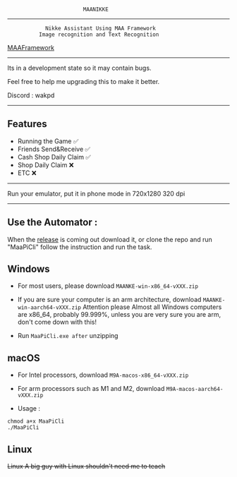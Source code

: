                             MAANIKKE
---

                Nikke Assistant Using MAA Framework
              Image recognition and Text Recognition
        
[MAAFramework](https://github.com/MaaXYZ/MaaFramework/tree/main)

---

Its in a development state so it may contain bugs.

Feel free to help me upgrading this to make it better.

Discord : wakpd

---
       

##  Features    
- Running the Game ✅
- Friends Send&Receive ✅
- Cash Shop Daily Claim ✅
- Shop Daily Claim ❌
- ETC ❌
        
---

Run your emulator, put it in phone mode in 720x1280 320 dpi

---

## Use the Automator :

When the [release](https://github.com/WakPd/MAANikke/releases) is coming out download it, or clone the repo and run "MaaPiCli" follow the instruction and run the task.

## Windows

- For most users, please download ```MAANKE-win-x86_64-vXXX.zip```

- If you are sure your computer is an arm architecture, download ```MAANKE-win-aarch64-vXXX.zip```
Attention please Almost all Windows computers are x86_64, probably 99.999%, unless you are very sure you are arm, don't come down with this!

- Run ```MaaPiCli.exe after``` unzipping

## macOS

- For Intel processors, download ```M9A-macos-x86_64-vXXX.zip```

- For arm processors such as M1 and M2, download ```M9A-macos-aarch64-vXXX.zip```

- Usage : 

```
chmod a+x MaaPiCli
./MaaPiCli
```
## Linux

~~Linux
A big guy with Linux shouldn't need me to teach~~

        
